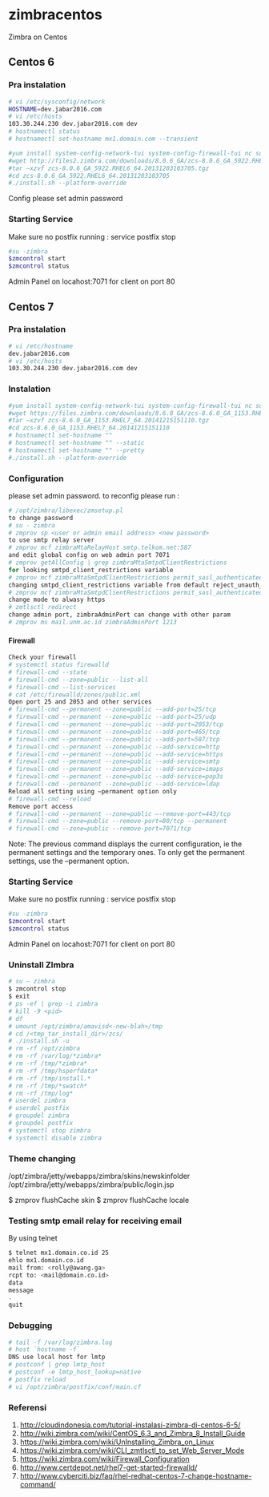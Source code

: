 # zimbracentos
Zimbra on Centos

## Centos 6

### Pra instalation
```sh
# vi /etc/sysconfig/network
HOSTNAME=dev.jabar2016.com
# vi /etc/hosts
103.30.244.230 dev.jabar2016.com dev
# hostnamectl status
# hostnamectl set-hostname mx1.domain.com --transient
```

```sh
#yum install system-config-network-tui system-config-firewall-tui nc sudo mysql mysql-server mysql-devel sysstat wget bind bind-utils –y
#wget http://files2.zimbra.com/downloads/8.0.6_GA/zcs-8.0.6_GA_5922.RHEL6_64.20131203103705.tgz
#tar –xzvf zcs-8.0.6_GA_5922.RHEL6_64.20131203103705.tgz 
#cd zcs-8.0.6_GA_5922.RHEL6_64.20131203103705
#./install.sh --platform-override
```
Config please set admin password

### Starting Service
Make sure no postfix running : service postfix stop
```sh
#su -zimbra
$zmcontrol start
$zmcontrol status
```
Admin Panel on locahost:7071 for client on port 80

## Centos 7

### Pra instalation
```sh
# vi /etc/hostname 
dev.jabar2016.com
# vi /etc/hosts
103.30.244.230 dev.jabar2016.com dev
```

### Instalation
```sh
#yum install system-config-network-tui system-config-firewall-tui nc sudo mysql mysql-server mysql-devel sysstat wget bind bind-utils –y
#wget https://files.zimbra.com/downloads/8.6.0_GA/zcs-8.6.0_GA_1153.RHEL7_64.20141215151110.tgz
#tar –xzvf zcs-8.6.0_GA_1153.RHEL7_64.20141215151110.tgz
#cd zcs-8.6.0_GA_1153.RHEL7_64.20141215151110
# hostnamectl set-hostname ""
# hostnamectl set-hostname "" --static
# hostnamectl set-hostname "" --pretty
#./install.sh --platform-override
```

### Configuration
please set admin password. to reconfig please run :
```sh
# /opt/zimbra/libexec/zmsetup.pl
to change password
# su - zimbra
# zmprov sp <user or admin email address> <new password>
to use smtp relay server
# zmprov mcf zimbraMtaRelayHost smtp.telkom.net:587
and edit global config on web admin port 7071
# zmprov getAllConfig | grep zimbraMtaSmtpdClientRestrictions
for looking smtpd_client_restrictions variable
# zmprov mcf zimbraMtaSmtpdClientRestrictions permit_sasl_authenticated
changing smtpd_client_restrictions variable from default reject_unauth_pipelining to permit_sasl_authenticated
# zmprov mcf zimbraMtaSmtpdClientRestrictions permit_sasl_authenticated,permit_mynetworks,reject_unauth_pipelining
change mode to alwasy https
# zmtlsctl redirect
change admin port, zimbraAdminPort can change with other param
# zmprov ms mail.unm.ac.id zimbraAdminPort 1213
```
#### Firewall
```sh
Check your firewall
# systemctl status firewalld
# firewall-cmd --state
# firewall-cmd --zone=public --list-all
# firewall-cmd --list-services
# cat /etc/firewalld/zones/public.xml
Open port 25 and 2053 and other services
# firewall-cmd --permanent --zone=public --add-port=25/tcp
# firewall-cmd --permanent --zone=public --add-port=25/udp
# firewall-cmd --permanent --zone=public --add-port=2053/tcp
# firewall-cmd --permanent --zone=public --add-port=465/tcp
# firewall-cmd --permanent --zone=public --add-port=587/tcp
# firewall-cmd --permanent --zone=public --add-service=http
# firewall-cmd --permanent --zone=public --add-service=https
# firewall-cmd --permanent --zone=public --add-service=smtp
# firewall-cmd --permanent --zone=public --add-service=imaps
# firewall-cmd --permanent --zone=public --add-service=pop3s
# firewall-cmd --permanent --zone=public --add-service=ldap
Reload all setting using –permanent option only
# firewall-cmd --reload
Remove port access
# firewall-cmd --permanent --zone=public –-remove-port=443/tcp
# firewall-cmd --zone=public --remove-port=80/tcp --permanent
# firewall-cmd --zone=public --remove-port=7071/tcp
``` 
Note: The previous command displays the current configuration, ie the permanent settings and the temporary ones. To only get the permanent settings, use the –permanent option.


### Starting Service
Make sure no postfix running : service postfix stop
```sh
#su -zimbra
$zmcontrol start
$zmcontrol status
```
Admin Panel on locahost:7071 for client on port 80


### Uninstall ZImbra
```sh
# su – zimbra
$ zmcontrol stop
$ exit
# ps -ef | grep -i zimbra
# kill -9 <pid>
# df
# umount /opt/zimbra/amavisd<-new-blah>/tmp
# cd /<tmp_tar_install_dir>/zcs/
# ./install.sh -u
# rm -rf /opt/zimbra
# rm -rf /var/log/*zimbra*
# rm -rf /tmp/*zimbra*
# rm -rf /tmp/hsperfdata*
# rm -rf /tmp/install.*
# rm -rf /tmp/*swatch*
# rm -rf /tmp/log*
# userdel zimbra
# userdel postfix
# groupdel zimbra
# groupdel postfix
# systemctl stop zimbra
# systemctl disable zimbra
```

### Theme changing
/opt/zimbra/jetty/webapps/zimbra/skins/newskinfolder
/opt/zimbra/jetty/webapps/zimbra/public/login.jsp

$ zmprov flushCache skin
$ zmprov flushCache locale

### Testing smtp email relay for receiving email
By using telnet
```sh
$ telnet mx1.domain.co.id 25
ehlo mx1.domain.co.id
mail from: <rolly@awang.ga>
rcpt to: <mail@domain.co.id>
data
message
.
quit

```

### Debugging
```sh
# tail -f /var/log/zimbra.log 
# host `hostname -f`
DNS use local host for lmtp
# postconf | grep lmtp_host
# postconf -e lmtp_host_lookup=native
# postfix reload
# vi /opt/zimbra/postfix/conf/main.cf
```

### Referensi
 1. http://cloudindonesia.com/tutorial-instalasi-zimbra-di-centos-6-5/
 2. http://wiki.zimbra.com/wiki/CentOS_6.3_and_Zimbra_8_Install_Guide
 3. https://wiki.zimbra.com/wiki/UnInstalling_Zimbra_on_Linux
 4. https://wiki.zimbra.com/wiki/CLI_zmtlsctl_to_set_Web_Server_Mode
 5. https://wiki.zimbra.com/wiki/Firewall_Configuration
 6. http://www.certdepot.net/rhel7-get-started-firewalld/
 7. http://www.cyberciti.biz/faq/rhel-redhat-centos-7-change-hostname-command/